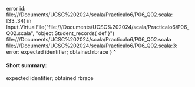 error id: file://<HOME>/Documents/UCSC%202024/scala/Practicalo6/P06_Q02.scala:[33..34) in Input.VirtualFile("file://<HOME>/Documents/UCSC%202024/scala/Practicalo6/P06_Q02.scala", "object Student_records{
    def 
}")
file://<HOME>/Documents/UCSC%202024/scala/Practicalo6/P06_Q02.scala
file://<HOME>/Documents/UCSC%202024/scala/Practicalo6/P06_Q02.scala:3: error: expected identifier; obtained rbrace
}
^
#### Short summary: 

expected identifier; obtained rbrace
